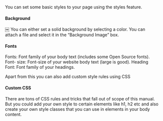 You can set some basic styles to your page using the styles feature.

#### Background

￼ You can either set a solid background by selecting a color. You can attach a
file and select it in the “Background Image” box.

#### Fonts

Fonts: Font family of your body text (includes some Open Source fonts). Font-
size: Font-size of your website body text (large is good). Heading Font: Font
family of your headings.

Apart from this you can also add custom style rules using CSS

#### Custom CSS

There are tons of CSS rules and tricks that fall out of scope of this manual.
But you could add your own style to certain elements like h1, h2 etc and also
create your own style classes that you can use in elements in your body
content.

